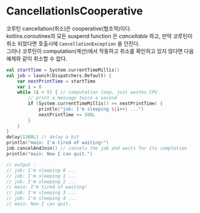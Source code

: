 # CancellationIsCooperative

코루틴 cancellation(취소)은 cooperative(협조적)이다.  
kotlinx.coroutines의 모든 suspend function 은 *cancellable* 하고, 만약 코루틴이 취소 되었다면 호출시에 `CancellationException` 을 던진다.  
그러나 코루틴이 computation(계산)에서 작동하고 취소를 확인하고 있지 않다면 다음 예제와 같이 취소할 수 없다.

```kotlin
val startTime = System.currentTimeMillis()
val job = launch(Dispatchers.Default) {
    var nextPrintTime = startTime
    var i = 0
    while (i < 5) { // computation loop, just wastes CPU
        // print a message twice a second
        if (System.currentTimeMillis() >= nextPrintTime) {
            println("job: I'm sleeping ${i++} ...")
            nextPrintTime += 500L
        }
    }
}
delay(1300L) // delay a bit
println("main: I'm tired of waiting!")
job.cancelAndJoin() // cancels the job and waits for its completion
println("main: Now I can quit.")

// output : 
// job: I'm sleeping 0 ...
// job: I'm sleeping 1 ...
// job: I'm sleeping 2 ...
// main: I'm tired of waiting!
// job: I'm sleeping 3 ...
// job: I'm sleeping 4 ...
// main: Now I can quit.
```
